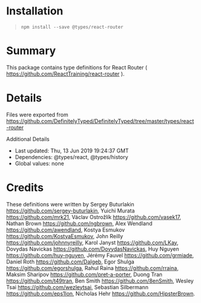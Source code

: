 # Installation
> `npm install --save @types/react-router`

# Summary
This package contains type definitions for React Router ( https://github.com/ReactTraining/react-router ).

# Details
Files were exported from https://github.com/DefinitelyTyped/DefinitelyTyped/tree/master/types/react-router

Additional Details
 * Last updated: Thu, 13 Jun 2019 19:24:37 GMT
 * Dependencies: @types/react, @types/history
 * Global values: none

# Credits
These definitions were written by Sergey Buturlakin <https://github.com/sergey-buturlakin>, Yuichi Murata <https://github.com/mrk21>, Václav Ostrožlík <https://github.com/vasek17>, Nathan Brown <https://github.com/ngbrown>, Alex Wendland <https://github.com/awendland>, Kostya Esmukov <https://github.com/KostyaEsmukov>, John Reilly <https://github.com/johnnyreilly>, Karol Janyst <https://github.com/LKay>, Dovydas Navickas <https://github.com/DovydasNavickas>, Huy Nguyen <https://github.com/huy-nguyen>, Jérémy Fauvel <https://github.com/grmiade>, Daniel Roth <https://github.com/DaIgeb>, Egor Shulga <https://github.com/egorshulga>, Rahul Raina <https://github.com/rraina>, Maksim Sharipov <https://github.com/pret-a-porter>, Duong Tran <https://github.com/t49tran>, Ben Smith <https://github.com/8enSmith>, Wesley Tsai <https://github.com/wezleytsai>, Sebastian Silbermann <https://github.com/eps1lon>, Nicholas Hehr <https://github.com/HipsterBrown>.
